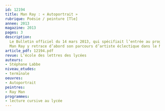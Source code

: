 ```yaml
---
id: 12194
title: Man Ray : « Autoportrait »
rubrique: Poésie / peinture [Tle]
annee: 2013
magazine: 2013
pages: 3
description: 
  Le Bulletin officiel du 14 mars 2013, qui spécifiait l’entrée au programme de littérature de terminale des « Mains libres », le recueil de dessins de Man Ray illustrés par des poèmes de Paul Eluard, suggérait à titre de piste bibliographique la lecture de l’« Autoportrait » du même Man Ray. L’ouvrage, publié un an après sa parution en anglais (« Self Portrait », 1963) chez Robert Laffont, est désormais réédité chez Actes Sud et constitue de fait une excellente introduction à l’extraordinaire ébullition artistique de l’entre-deux-guerres.
  Man Ray y retrace d’abord son parcours d’artiste éclectique dans le New York d’avant les années folles, puis de photographe dans le Paris avant-gardiste des années 20 et 30, il évoque enfin son retour à Paris (et à la peinture) après la Seconde Guerre mondiale.
article_pdf: 12194.pdf
revue: L’école des lettres des lycées
auteurs:
- Stéphane Labbe
niveau_etudes:
- terminale
oeuvres:
- Autoportrait
peintres:
- Ray Man
programmes:
- lecture cursive au lycée
---
```

